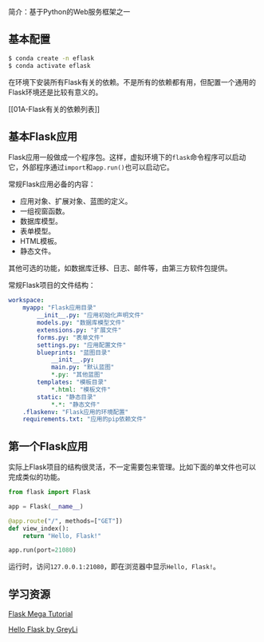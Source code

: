 
简介：基于Python的Web服务框架之一

## 基本配置

```bash
$ conda create -n eflask
$ conda activate eflask
```

在环境下安装所有Flask有关的依赖。不是所有的依赖都有用，但配置一个通用的Flask环境还是比较有意义的。

[[01A-Flask有关的依赖列表]]

## 基本Flask应用

Flask应用一般做成一个程序包。这样，虚拟环境下的`flask`命令程序可以启动它，外部程序通过`import`和`app.run()`也可以启动它。

常规Flask应用必备的内容：
- 应用对象、扩展对象、蓝图的定义。
- 一组视窗函数。
- 数据库模型。
- 表单模型。
- HTML模板。
- 静态文件。

其他可选的功能，如数据库迁移、日志、邮件等，由第三方软件包提供。

常规Flask项目的文件结构：
```yaml
workspace:
	myapp: "Flask应用目录"
		__init__.py: "应用初始化声明文件"
		models.py: "数据库模型文件"
		extensions.py: "扩展文件"
		forms.py: "表单文件"
		settings.py: "应用配置文件"
		blueprints: "蓝图目录"
			__init__.py: 
			main.py: "默认蓝图"
			*.py: "其他蓝图"
		templates: "模板目录"
			*.html: "模板文件"
		static: "静态目录"
			*.*: "静态文件"
	.flaskenv: "Flask应用的环境配置"
	requirements.txt: "应用的pip依赖文件"
```

## 第一个Flask应用

实际上Flask项目的结构很灵活，不一定需要包来管理。比如下面的单文件也可以完成类似的功能。

```python
from flask import Flask

app = Flask(__name__)

@app.route("/", methods=["GET"])
def view_index():
	return "Hello, Flask!"

app.run(port=21080)
```

运行时，访问`127.0.0.1:21080`，即在浏览器中显示`Hello, Flask!`。

## 学习资源

[Flask Mega Tutorial](https://luhuisicnu.gitbook.io/the-flask-mega-tutorial-zh/)

[Hello Flask by GreyLi](https://tutorial.helloflask.com/)

